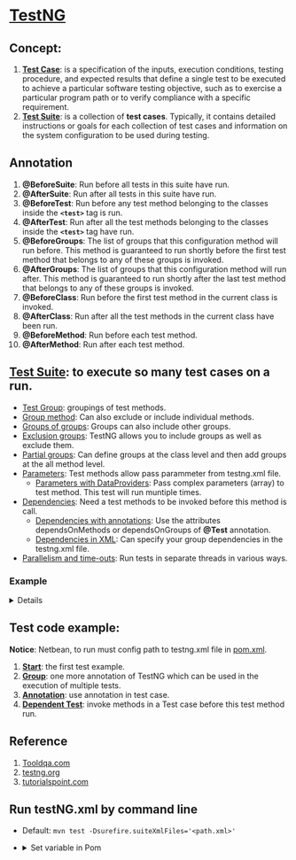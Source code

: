 # [TestNG]()


## Concept: 
1. **[Test Case](https://en.wikipedia.org/wiki/Test_case)**: is a specification of the inputs, execution conditions, testing procedure, and expected results that define a single test to be executed to achieve a particular software testing objective, such as to exercise a particular program path or to verify compliance with a specific requirement.
2. **[Test Suite](https://en.wikipedia.org/wiki/Test_suite)**: is a collection of **test cases**. Typically, it contains detailed instructions or goals for each collection of test cases and information on the system configuration to be used during testing.
## Annotation

1. **@BeforeSuite**: Run before all tests in this suite have run.
2. **@AfterSuite**: Run after all tests in this suite have run.
3. **@BeforeTest**: Run before any test method belonging to the classes inside the **`<test>`** tag is run.
4. **@AfterTest**: Run after all the test methods belonging to the classes inside the **`<test>`** tag have run.
5. **@BeforeGroups**: The list of groups that this configuration method will run before. This method is guaranteed to run shortly before the first test method that belongs to any of these groups is invoked.
6. **@AfterGroups**: The list of groups that this configuration method will run after. This method is guaranteed to run shortly after the last test method that belongs to any of these groups is invoked.
7. **@BeforeClass**: Run before the first test method in the current class is invoked.
8. **@AfterClass**: Run after all the test methods in the current class have been run.
9. **@BeforeMethod**: Run before each test method.
10. **@AfterMethod**: Run after each test method.

## [Test Suite](https://testng.org/doc/documentation-main.html#testng-xml): to execute so many test cases on a run.

- [Test Group](https://testng.org/doc/documentation-main.html#test-groups): groupings of test methods.
- [Group method](https://testng.org/doc/documentation-main.html#method-groups): Can also exclude or include individual methods.
- [Groups of groups](https://testng.org/doc/documentation-main.html#groups-of-groups): Groups can also include other groups.
- [Exclusion groups](https://testng.org/doc/documentation-main.html#exclusions): TestNG allows you to include groups as well as exclude them.
- [Partial groups](https://testng.org/doc/documentation-main.html#partial-groups): Can define groups at the class level and then add groups at the all method level.
- [Parameters](https://testng.org/doc/documentation-main.html#parameters): Test methods allow pass parammeter from testng.xml file.
    - [Parameters with DataProviders](https://testng.org/doc/documentation-main.html#parameters-dataproviders): Pass complex parameters (array) to test method. This test will run muntiple times.
- [Dependencies](https://testng.org/doc/documentation-main.html#dependent-methods): Need a test methods to be invoked before this method is call.
    - [Dependencies with annotations](https://testng.org/doc/documentation-main.html#dependencies-with-annotations): Use the attributes dependsOnMethods or dependsOnGroups of **@Test** annotation.
    - [Dependencies in XML](https://testng.org/doc/documentation-main.html#dependencies-in-xml):  Can specify your group dependencies in the testng.xml file.
- [Parallelism and time-outs](https://testng.org/doc/documentation-main.html#parallel-running): Run tests in separate threads in various ways.
### Example

   <details>

   ```xml
   <!DOCTYPE suite SYSTEM "http://testng.org/testng-1.0.dtd" >
  
    <suite name="Suite1" verbose="1" >
    <test name="Nopackage" >
        <classes>
            <class name ="NoPackageTest" />
        </classes>
    </test>
    
    <test name="Regression1">
        <groups>
            <run>
                <exclude name="brokenTests"  />
                <include name="checkinTests"  />
            </run>
        </groups>
        <classes>
            <class name="test.sample.ParameterSample">
                <methods>
                    <include name="testMethod" />
                </methods>
            </class>
            <class name="test.sample.ParameterTest"/>
        </classes>
    </test>
    </suite>

   ```
   </details>

## Test code example:
**Notice**:  Netbean, to run must config path to testng.xml file in [pom.xml](pom.xml).
1. [**Start**](src/test/java/com/vantuyen361/testng/start): the first test example.
2. [**Group**](src/test/java/com/vantuyen361/testng/group): one more annotation of TestNG which can be used in the execution of multiple tests.
3.  [**Annotation**](src/test/java/com/vantuyen361/testng/annotation): use annotation in test case. 
4.  [**Dependent Test**](src/test/java/com/vantuyen361/testng/dependent):  invoke methods in a Test case before this test method run.
## Reference
1. [Tooldqa.com](http://toolsqa.com/testng/what-is-testng/)
2. [testng.org](https://testng.org/doc/index.html)
3. [tutorialspoint.com](http://www.tutorialspoint.com/testng/)
## Run testNG.xml by command line
- Default: `mvn test -Dsurefire.suiteXmlFiles='<path.xml>'`
- <details>
    <summary>Set variable in Pom</summary>

    - <details>
        <summary>Step 1: add plugin <code>maven-surefire-plugin</code></summary>

        ```xml
        <plugin>
            <groupId>org.apache.maven.plugins</groupId>
            <artifactId>maven-surefire-plugin</artifactId>
            <version>2.18.1</version>
            <configuration>
                <forkCount>0</forkCount>
                <suiteXmlFiles>
                    <!-- pattern path file to TtestNG.xml -->
                    <suiteXmlFile>${project.basedir}src/test/com/vantuyen361/testng/${testNGFile}</suiteXmlFile>
                </suiteXmlFiles>
            </configuration>
        </plugin>
        ```
        </details>
    - Step 2: run `mvn test -DtestNGFile="TestNG.xml"`
    </details>
